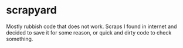 # scrapyard
Mostly rubbish code that does not work. Scraps I found in internet and decided to save it for some reason, or quick and dirty code to check something.

